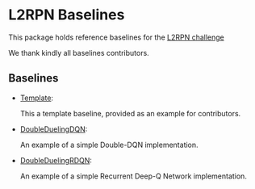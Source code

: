 # L2RPN Baselines

This package holds reference baselines for the [L2RPN challenge](https://l2rpn.chalearn.org/)

We thank kindly all baselines contributors.

## Baselines

 - [Template](/l2rpn_baselines/Template):

   This a template baseline, provided as an example for contributors.

 - [DoubleDuelingDQN](/l2rpn_baselines/DoubleDuelingDQN):

    An example of a simple Double-DQN implementation.

 - [DoubleDuelingRDQN](/l2rpn_baselines/DoubleDuelingRDQN):

   An example of a simple Recurrent Deep-Q Network implementation.


